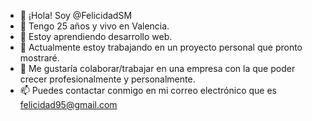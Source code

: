 - 👋 ¡Hola! Soy @FelicidadSM
- 📍 Tengo 25 años y vivo en Valencia.
- 👀 Estoy aprendiendo desarrollo web.
- 🌱 Actualmente estoy trabajando en un proyecto personal que pronto mostraré.
- 💞️ Me gustaría colaborar/trabajar en una empresa con la que poder crecer profesionalmente y personalmente.
- 📫 Puedes contactar conmigo en mi correo electrónico que es felicidad95@gmail.com

<!---
FelicidadSM/FelicidadSM is a ✨ special ✨ repository because its `README.md` (this file) appears on your GitHub profile.
You can click the Preview link to take a look at your changes.
--->
